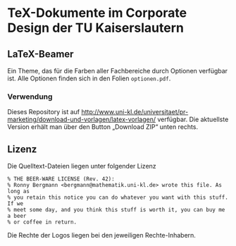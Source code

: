 TeX-Dokumente im Corporate Design der TU Kaiserslautern
=============

## LaTeX-Beamer
Ein Theme, das für die Farben aller Fachbereiche durch Optionen verfügbar ist. Alle Optionen finden sich in den Folien `optionen.pdf`.

### Verwendung
Dieses Repository ist auf http://www.uni-kl.de/universitaet/pr-marketing/download-und-vorlagen/latex-vorlagen/ verfügbar. Die aktuellste Version erhält man über den Button „Download ZIP“ unten rechts.

## Lizenz

Die Quelltext-Dateien liegen unter folgender Lizenz
	
	% THE BEER-WARE LICENSE (Rev. 42):
	% Ronny Bergmann <bergmann@mathematik.uni-kl.de> wrote this file. As long as
	% you retain this notice you can do whatever you want with this stuff. If we
	% meet some day, and you think this stuff is worth it, you can buy me a beer
	% or coffee in return.

Die Rechte der Logos liegen bei den jeweiligen Rechte-Inhabern.
